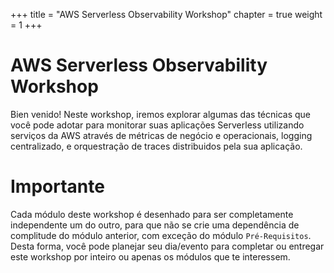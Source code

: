 +++
title = "AWS Serverless Observability Workshop"
chapter = true
weight = 1
+++

# AWS Serverless Observability Workshop

Bien venido! Neste workshop, iremos explorar algumas das técnicas que você pode adotar para monitorar suas aplicações Serverless utilizando serviços da AWS através de métricas de negócio e operacionais, logging centralizado, e orquestração de traces distribuidos pela sua aplicação.

# Importante

Cada módulo deste workshop é desenhado para ser completamente independente um do outro, para que não se crie uma dependência de complitude do módulo anterior, com exceção do módulo `Pré-Requisitos`. Desta forma, você pode planejar seu dia/evento para completar ou entregar este workshop por inteiro ou apenas os módulos que te interessem.
